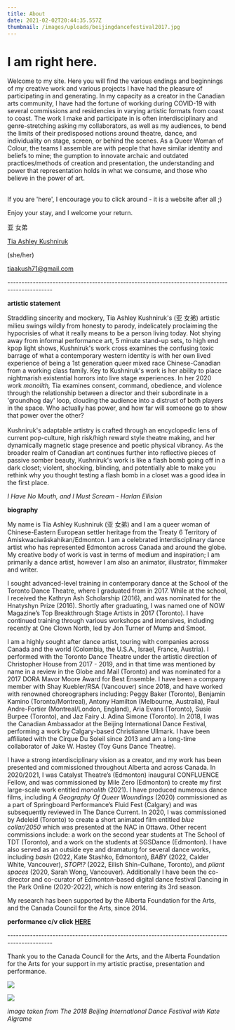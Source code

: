 ```yaml
---
title: About
date: 2021-02-02T20:44:35.557Z
thumbnail: /images/uploads/beijingdancefestival2017.jpg
---
```

# I am right here.

Welcome to my site. Here you will find the various endings and beginnings of my creative work and various projects I have had the pleasure of participating in and generating. In my capacity as a creator in the Canadian arts community, I have had the fortune of working during COVID-19 with several commissions and residencies in varying artistic formats from coast to coast. The work I make and participate in is often interdisciplinary and genre-stretching asking my collaborators, as well as my audiences, to bend the limits of their predisposed notions around theatre, dance, and individuality on stage, screen, or behind the scenes. As a Queer Woman of Colour, the teams I assemble are with people that have similar identity and beliefs to mine; the gumption to innovate archaic and outdated practices/methods of creation and presentation, the understanding and power that representation holds in what we consume, and those who believe in the power of art. 

\
 If you are 'here', I encourage you to click around - it is a website after all ;)

Enjoy your stay,  and I welcome your return.

亚 女弟

[Tia Ashley Kushniruk](https://inuashnar1.tumblr.com/)

(she/her)

tiaakush71@gmail.com

\----------------------------------------------------------------------------------------------

**artistic statement**

Straddling sincerity and mockery, Tia Ashley Kushniruk's (亚 女弟) artistic milieu swings wildly from honesty to parody, indelicately proclaiming the hypocrisies of what it really means to be a person living today. Not shying away from informal performance art, 5 minute stand-up sets, to high end kpop light shows, Kushniruk's work cross examines the confusing toxic barrage of what a contemporary western identity is with her own lived experience of being a 1st generation queer mixed race Chinese-Canadian from a working class family. Key to Kushniruk's work is her ability to place nightmarish existential horrors into live stage experiences. In her 2020 work *monolith,* Tia examines consent, command, obedience, and violence through the relationship between a director and their subordinate in a 'groundhog day' loop, clouding the audience into a distrust of both players in the space. Who actually has power, and how far will someone go to show that power over the other? \
\
Kushniruk's adaptable artistry is crafted through an encyclopedic lens of current pop-culture, high risk/high reward style theatre making, and her dynamically magnetic stage presence and poetic physical vibrancy. As the broader realm of Canadian art continues further into reflective pieces of passive somber beauty, Kushniruk's work is like a flash bomb going off in a dark closet; violent, shocking, blinding, and potentially able to make you rethink why you thought testing a flash bomb in a closet was a good idea in the first place.  

*I Have No Mouth, and I Must Scream - Harlan Ellision*



**biography** 

My name is Tia Ashley Kushniruk (亚 女弟) and I am a queer woman of Chinese-Eastern European settler heritage from the Treaty 6 Territory of Amiskwaciwâskahikan/Edmonton. I am a celebrated interdisciplinary dance artist who has represented Edmonton across Canada and around the globe. My creative body of work is vast in terms of medium and inspiration; I am primarily a dance artist, however I am also an animator, illustrator, filmmaker and writer.  

I sought advanced-level training in contemporary dance at the School of the Toronto Dance Theatre, where I graduated from in 2017. While at the school, I received the Kathryn Ash Scholarship (2016), and was nominated for the Hnatyshyn Prize (2016). Shortly after graduating, I was named one of NOW Magazine’s Top Breakthrough Stage Artists in 2017 (Toronto). I have continued training through various workshops and intensives, including recently at One Clown North, led by Jon Turner of Mump and Smoot.

I am a highly sought after dance artist, touring with companies across Canada and the world (Colombia, the U.S.A., Israel, France, Austria). I performed with the Toronto Dance Theatre under the artistic direction of Christopher House from 2017 - 2019, and in that time was mentioned by name in a review in the Globe and Mail (Toronto) and was nominated for a 2017 DORA Mavor Moore Award for Best Ensemble. I have been a company member with Shay Kuebler/RSA (Vancouver) since 2018, and have worked with renowned choreographers including: Peggy Baker (Toronto), Benjamin Kamino (Toronto/Montreal), Antony Hamilton (Melbourne, Australia), Paul Andre-Fortier (Montreal/London, England), Aria Evans (Toronto), Susie Burpee (Toronto), and Jaz Fairy J. Adina Simone (Toronto). In 2018, I was the Canadian Ambassador at the Beijing International Dance Festival, performing a work by Calgary-based Christianne Ullmark. I have been affiliated with the Cirque Du Soleil since 2013 and am a long-time collaborator of Jake W. Hastey (Toy Guns Dance Theatre). 

I have a strong interdisciplinary vision as a creator, and my work has been presented and commissioned throughout Alberta and across Canada. In 2020/2021, I was Catalyst Theatre’s (Edmonton) inaugural CONFLUENCE Fellow, and was commissioned by Mile Zero (Edmonton) to create my first large-scale work entitled *monolith* (2021). I have produced numerous dance films, including *A Geography Of Queer Woundings* (2020) commissioned as a part of Springboard Performance’s Fluid Fest (Calgary) and was subsequently reviewed in The Dance Current. In 2020, I was commissioned by Adeleid (Toronto) to create a short animated film entitled *blue collar/2050* which was presented at the NAC in Ottawa. Other recent commissions include: a work on the second year students at The School of TDT (Toronto), and a work on the students at SGSDance (Edmonton). I have also served as an outside eye and dramaturg for several dance works, including *basin* (2022, Kate Stashko, Edmonton), *BABY* (2022, Calder White, Vancouver), *STOP!?* (2022, Eilish Shin-Culhane, Toronto), and *pliant spaces* (2020, Sarah Wong, Vancouver). Additionally I have been the co-director and co-curator of Edmonton-based digital dance festival Dancing in the Park Online (2020-2022), which is now entering its 3rd season. 

My research has been supported by the Alberta Foundation for the Arts, and the Canada Council for the Arts, since 2014. 

**performance c/v click** [](https://docs.google.com/document/d/1kcvhQCr81SILxBIKoiidS2oDJaWUi6OtJt16Y-LhgsQ/edit?usp=sharing)**[HERE](https://docs.google.com/document/d/1UZJ42FNEPvqtMuWyjYz2gANO-9r1LAUZ8ucUeqRyj78/edit?usp=sharing)** 

\----------------------------------------------------------------------------------------------

Thank you to the Canada Council for the Arts, and the Alberta Foundation for the Arts for your support in my artistic practise, presentation and performance. 

![](/images/uploads/cca_rgb_colour_e.jpg)

![](/images/uploads/afa_logovert2col.jpg)

*image taken from The 2018 Beijing International Dance Festival with Kate Algrame*